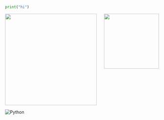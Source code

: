 ```python
print("hi")
```


<img src="https://i.ytimg.com/vi/w_beFY-e9Nw/maxresdefault.jpg" style="height: 300px;" />


<img height="180em" src="https://github-readme-stats.vercel.app/api/top-langs/?username=Scoutsiyo&layout=compact&theme=radical" style="float: right;" />

![Python](https://img.shields.io/badge/python-3670A0?style=for-the-badge&logo=python&logoColor=ffdd54)
